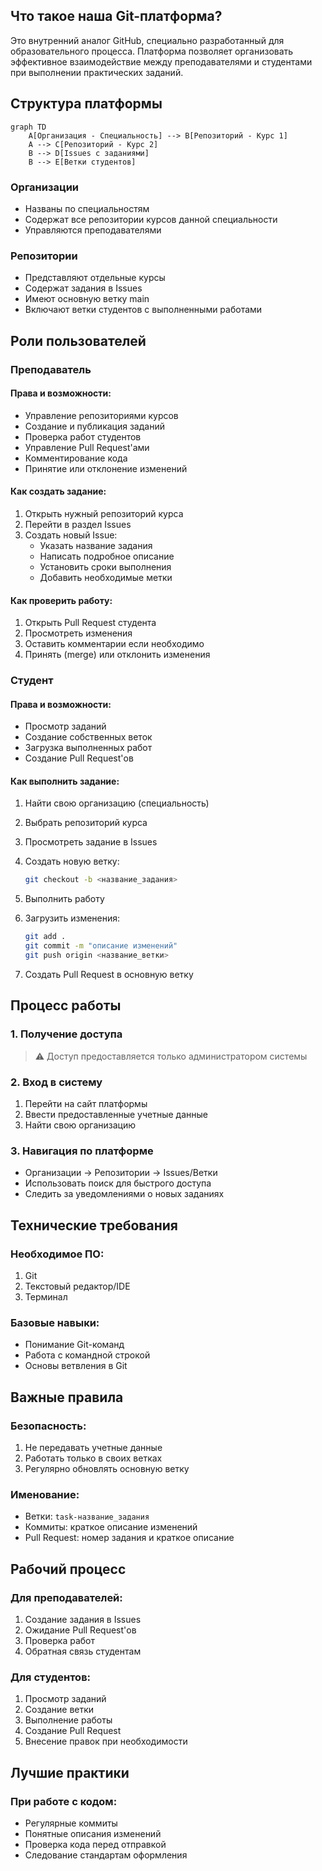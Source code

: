 ## Что такое наша Git-платформа?
Это внутренний аналог GitHub, специально разработанный для образовательного процесса. Платформа позволяет организовать эффективное взаимодействие между преподавателями и студентами при выполнении практических заданий.

## Структура платформы

```mermaid
graph TD
    A[Организация - Специальность] --> B[Репозиторий - Курс 1]
    A --> C[Репозиторий - Курс 2]
    B --> D[Issues с заданиями]
    B --> E[Ветки студентов]
```

### Организации
- Названы по специальностям
- Содержат все репозитории курсов данной специальности
- Управляются преподавателями

### Репозитории
- Представляют отдельные курсы
- Содержат задания в Issues
- Имеют основную ветку main
- Включают ветки студентов с выполненными работами

## Роли пользователей

### Преподаватель

#### Права и возможности:
- Управление репозиториями курсов
- Создание и публикация заданий
- Проверка работ студентов
- Управление Pull Request'ами
- Комментирование кода
- Принятие или отклонение изменений

#### Как создать задание:
1. Открыть нужный репозиторий курса
2. Перейти в раздел Issues
3. Создать новый Issue:
   - Указать название задания
   - Написать подробное описание
   - Установить сроки выполнения
   - Добавить необходимые метки

#### Как проверить работу:
1. Открыть Pull Request студента
2. Просмотреть изменения
3. Оставить комментарии если необходимо
4. Принять (merge) или отклонить изменения

###  Студент

#### Права и возможности:
- Просмотр заданий
- Создание собственных веток
- Загрузка выполненных работ
- Создание Pull Request'ов

#### Как выполнить задание:
1. Найти свою организацию (специальность)
2. Выбрать репозиторий курса
3. Просмотреть задание в Issues
4. Создать новую ветку:

   ```bash
   git checkout -b <название_задания>
   ```

1. Выполнить работу
2. Загрузить изменения:

   ```bash
   git add .
   git commit -m "описание изменений"
   git push origin <название_ветки>
   ```
   
1. Создать Pull Request в основную ветку

## Процесс работы

### 1. Получение доступа

> ⚠️ Доступ предоставляется только администратором системы

### 2. Вход в систему

1. Перейти на сайт платформы
2. Ввести предоставленные учетные данные
3. Найти свою организацию

### 3. Навигация по платформе

- Организации → Репозитории → Issues/Ветки
- Использовать поиск для быстрого доступа
- Следить за уведомлениями о новых заданиях

## Технические требования

### Необходимое ПО:

1. Git
2. Текстовый редактор/IDE
3. Терминал

### Базовые навыки:

- Понимание Git-команд
- Работа с командной строкой
- Основы ветвления в Git

## Важные правила

### Безопасность:

1. Не передавать учетные данные
2. Работать только в своих ветках
3. Регулярно обновлять основную ветку

### Именование:

- Ветки: `task-название_задания`
- Коммиты: краткое описание изменений
- Pull Request: номер задания и краткое описание

## Рабочий процесс

### Для преподавателей:

1. Создание задания в Issues
2. Ожидание Pull Request'ов
3. Проверка работ
4. Обратная связь студентам

### Для студентов:

1. Просмотр заданий
2. Создание ветки
3. Выполнение работы
4. Создание Pull Request
5. Внесение правок при необходимости

## Лучшие практики

### При работе с кодом:

- Регулярные коммиты
- Понятные описания изменений
- Проверка кода перед отправкой
- Следование стандартам оформления